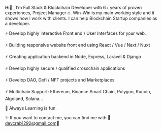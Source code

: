 
Hi👋 , I’m Full Stack & Blockchain Developer witb 6+ years of proven experiences, Project Manager 🔥. Win-Win is my main working style and it shows how I work with clients. I can help Blockchain Startup companies as a developer.

⚡ Develop highly interactive Front end / User Interfaces for your web.

⚡ Building responsive website front end using React / Vue / Next / Nuxt

⚡ Creating application backend in Node, Express, Laravel & Django

⚡ Develop highly secure / qualified crosschain applications

⚡ Develop DAO, Defi / NFT projects and Marketplaces

⚡ Multichain Support: Ethereum, Binance Smart Chain, Polygon, Kucoin, Algoland, Solana...

💞️ Always Learning is fun.

✨ If you want to contact me, you can find me with 
    👋devcrab1292@gmail.com👋
<!---
daro1202/daro1202 is a ✨ special ✨ repository because its `README.md` (this file) appears on your GitHub profile.
You can click the Preview link to take a look at your changes.
--->
